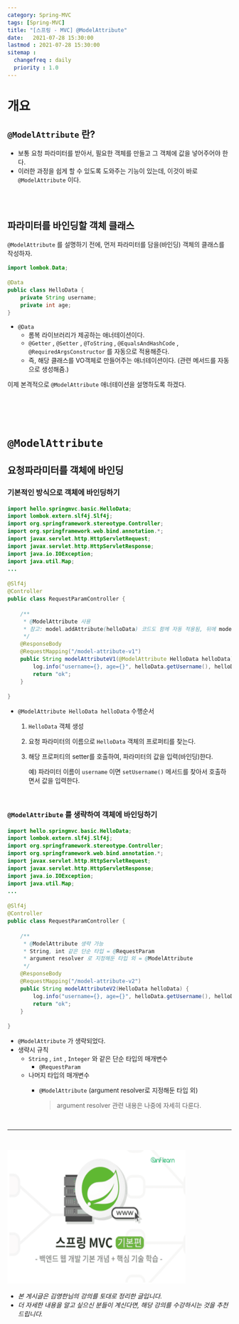 ```yaml
---
category: Spring-MVC
tags: [Spring-MVC]
title: "[스프링 - MVC] @ModelAttribute"
date:   2021-07-28 15:30:00 
lastmod : 2021-07-28 15:30:00
sitemap :
  changefreq : daily
  priority : 1.0
---
```


# 개요

## `@ModelAttribute` 란?

- 보통 요청 파라미터를 받아서, 필요한 객체를 만들고 그 객체에 값을 넣어주어야 한다.
- 이러한 과정을 쉽게 할 수 있도록 도와주는 기능이 있는데, 이것이 바로 `@ModelAttribute` 이다.

<br><br>

## 파라미터를 바인딩할 객체 클래스

`@ModelAttribute` 를 설명하기 전에, 먼저 파라미터를 담을(바인딩) 객체의 클래스를 작성하자.

```java
import lombok.Data;

@Data
public class HelloData {
	private String username;
	private int age;
}
```

- `@Data`
    - 롬복 라이브러리가 제공하는 애너테이션이다.
    - `@Getter` , `@Setter` , `@ToString` , `@EqualsAndHashCode` , `@RequiredArgsConstructor` 를 자동으로 적용해준다.
    - 즉, 해당 클래스를 VO객체로 만들어주는 애너테이션이다. (관련 메서드를 자동으로 생성해줌.)

이제 본격적으로 `@ModelAttribute` 애너테이션을 설명하도록 하겠다.

<br><br><br>

# `@ModelAttribute`

## 요청파라미터를 객체에 바인딩

### 기본적인 방식으로 객체에 바인딩하기

```java
import hello.springmvc.basic.HelloData;
import lombok.extern.slf4j.Slf4j;
import org.springframework.stereotype.Controller;
import org.springframework.web.bind.annotation.*;
import javax.servlet.http.HttpServletRequest;
import javax.servlet.http.HttpServletResponse;
import java.io.IOException;
import java.util.Map;
...

@Slf4j
@Controller
public class RequestParamController {
	
	/**
	 * @ModelAttribute 사용
	 * 참고: model.addAttribute(helloData) 코드도 함께 자동 적용됨, 뒤에 model을 설명할 때 자세히 설명
	 */
	@ResponseBody
	@RequestMapping("/model-attribute-v1")
	public String modelAttributeV1(@ModelAttribute HelloData helloData) {
		log.info("username={}, age={}", helloData.getUsername(), helloData.getAge());
		return "ok";
	}
	
}
```

- `@ModelAttribute HelloData helloData` 수행순서
    1. `HelloData` 객체 생성
    2. 요청 파라미터의 이름으로 `HelloData` 객체의 프로퍼티를 찾는다.  
    3. 해당 프로퍼티의 setter를 호출하여, 파라미터의 값을 입력(바인딩)한다.

        예) 파라미터 이름이 `username` 이면 `setUsername()` 메서드를 찾아서 호출하면서 값을 입력한다.

<br>

### `@ModelAttribute` 를 생략하여 객체에 바인딩하기

```java
import hello.springmvc.basic.HelloData;
import lombok.extern.slf4j.Slf4j;
import org.springframework.stereotype.Controller;
import org.springframework.web.bind.annotation.*;
import javax.servlet.http.HttpServletRequest;
import javax.servlet.http.HttpServletResponse;
import java.io.IOException;
import java.util.Map;
...

@Slf4j
@Controller
public class RequestParamController {
	
	/**
	 * @ModelAttribute 생략 가능
	 * String, int 같은 단순 타입 = @RequestParam
	 * argument resolver 로 지정해둔 타입 외 = @ModelAttribute
	 */
	@ResponseBody
	@RequestMapping("/model-attribute-v2")
	public String modelAttributeV2(HelloData helloData) {
		log.info("username={}, age={}", helloData.getUsername(), helloData.getAge());
		return "ok";
	}
	
}
```

- `@ModelAttribute` 가 생략되었다.
- 생략시 규칙
    - `String` , `int` , `Integer` 와 같은 단순 타입의 매개변수
        - `@RequestParam`
    - 나머지 타입의 매개변수
        - `@ModelAttribute` (argument resolver로 지정해둔 타입 외)

            > argument resolver 관련 내용은 나중에 자세히 다룬다.

<br>

---

<br>

<a href="https://inf.run/RfTn"><img src="/assets/img/Inflearn_Spring_MVC1/Logo.png" width="400px" height="300px"></a>

- *본 게시글은 김영한님의 강의를 토대로 정리한 글입니다.*
- *더 자세한 내용을 알고 싶으신 분들이 계신다면, 해당 강의를 수강하시는 것을 추천드립니다.*